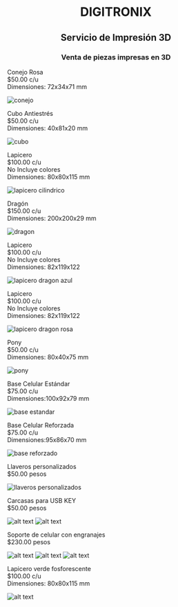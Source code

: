 <h1 style="text-align:center;">DIGITRONIX</h1>
<h2 style="text-align:center;">Servicio de Impresión 3D </h2>
<h3 style="text-align:center;">Venta de piezas impresas en 3D</h3>


<p>
Conejo Rosa <br>
$50.00 c/u  <br>
Dimensiones: 72x34x71 mm 
</p>

![conejo](<imagenes impresas 3d/conejo rosa.png>)

<p>
Cubo Antiestrés <br>
$50.00 c/u      <br>
Dimensiones: 40x81x20 mm
</p>

![cubo](<imagenes impresas 3d/cubo.png>)

<p>
Lapicero  <br>
$100.00 c/u <br>
No Incluye colores <br>
Dimensiones: 80x80x115 mm
</p>

![lapicero cilindrico](<imagenes impresas 3d/lapicero cilindrico.png>)

<p>
Dragón <br>
$150.00 c/u  <br> 
Dimensiones: 200x200x29 mm
</p>

![dragon](<imagenes impresas 3d/dragon.png>)

<p>
Lapicero <br>
$100.00 c/u <br>
No Incluye colores <br>
Dimensiones: 82x119x122
</p>

![lapicero dragon azul](<imagenes impresas 3d/lapicero azul.png>)

<p>
Lapicero <br>
$100.00 c/u <br>
No Incluye colores <br> 
Dimensiones: 82x119x122
</p>

![lapicero dragon rosa](<imagenes impresas 3d/lapicero rosa.png>)

<p>
Pony <br>
$50.00 c/u  <br> 
Dimensiones: 80x40x75 mm 
</p>

![pony](<imagenes impresas 3d/pony.png>)

<p>
Base Celular Estándar  <br>
$75.00 c/u <br>
Dimensiones:100x92x79 mm
</p>

![base estandar](<imagenes impresas 3d/base estandar .png>)

<p>
Base Celular Reforzada <br>
$75.00 c/u <br>
Dimensiones:95x86x70 mm 
</p>

![base reforzado](<imagenes impresas 3d/base reforzada.png>)

<p>
Llaveros personalizados <br>
$50.00 pesos 
</p>

![llaveros personalizados](<imagenes impresas 3d/llaveros personalizados.jpeg>)

<p>
Carcasas para USB KEY  <br>
$50.00 pesos
</p>

![alt text](<imagenes impresas 3d/carcasa usb key .png>)
![alt text](<imagenes impresas 3d/partes de la carcasa usb key.jpeg>)

<p>
Soporte de celular con engranajes <br>
$230.00 pesos
</p>

![alt text](<imagenes impresas 3d/soporte celular con engranes 1.jpeg>)
![alt text](<imagenes impresas 3d/soporte celular con engranes 2.jpeg>)
![alt text](<imagenes impresas 3d/soporte celular con engranes 3.jpeg>)

<p>
Lapicero verde fosforescente <br>
$100.00 c/u <br>
Dimensiones: 80x80x115 mm
</p>

![alt text](<imagenes impresas 3d/Lapicero verde fosforescente.jpeg>)



